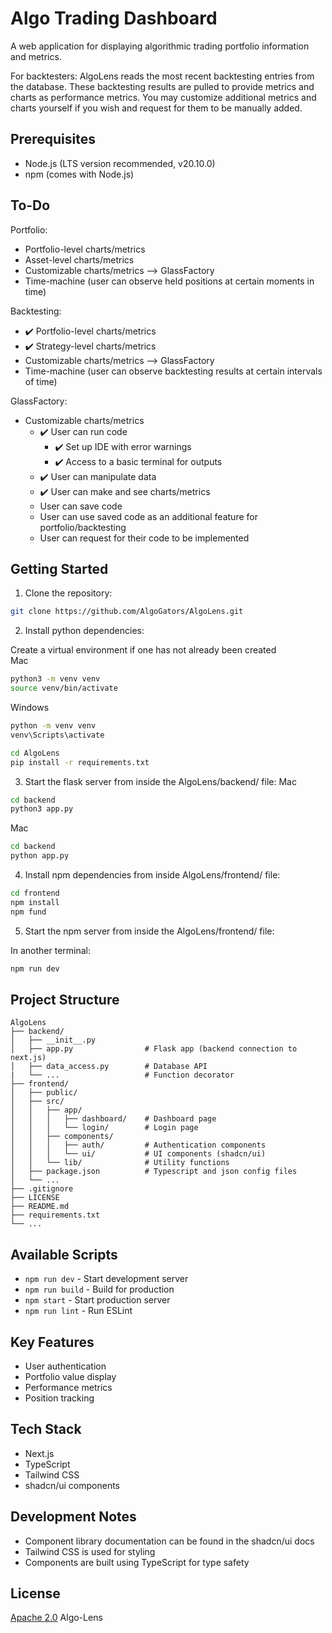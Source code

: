 # Algo Trading Dashboard

A web application for displaying algorithmic trading portfolio information and metrics.

For backtesters:
    AlgoLens reads the most recent backtesting entries from the database. These backtesting results are pulled to provide metrics and charts as performance metrics. You may customize additional metrics and charts yourself if you wish and request for them to be manually added.

## Prerequisites

- Node.js (LTS version recommended, v20.10.0)
- npm (comes with Node.js)

## To-Do

Portfolio:
- Portfolio-level charts/metrics
- Asset-level charts/metrics
- Customizable charts/metrics  --> GlassFactory
- Time-machine (user can observe held positions at certain moments in time)

Backtesting:
- ✔️ Portfolio-level charts/metrics
- ✔️ Strategy-level charts/metrics
- Customizable charts/metrics  --> GlassFactory
- Time-machine (user can observe backtesting results at certain intervals of time)

GlassFactory:
- Customizable charts/metrics
    - ✔️ User can run code
        - ✔️ Set up IDE with error warnings
        - ✔️ Access to a basic terminal for outputs
    - ✔️ User can manipulate data
    - ✔️ User can make and see charts/metrics
    - User can save code
    - User can use saved code as an additional feature for portfolio/backtesting
    - User can request for their code to be implemented

## Getting Started

1. Clone the repository:

```bash
git clone https://github.com/AlgoGators/AlgoLens.git
```

2. Install python dependencies:

Create a virtual environment if one has not already been created  
Mac
```bash
python3 -m venv venv
source venv/bin/activate
```

Windows
```bash
python -m venv venv
venv\Scripts\activate
```

```bash
cd AlgoLens
pip install -r requirements.txt
```

3. Start the flask server from inside the AlgoLens/backend/ file:
Mac
```bash
cd backend
python3 app.py
```

Mac
```bash
cd backend
python app.py
```

4. Install npm dependencies from inside AlgoLens/frontend/ file:

```bash
cd frontend
npm install
npm fund
```

5. Start the npm server from inside the AlgoLens/frontend/ file:

In another terminal:
```bash
npm run dev
```

## Project Structure

```
AlgoLens
├── backend/
│   ├── __init__.py
│   ├── app.py                # Flask app (backend connection to next.js)
│   ├── data_access.py        # Database API
|   └── ...                   # Function decorator  
├── frontend/
│   ├── public/
│   ├── src/
│   │   ├── app/
│   │   │   ├── dashboard/    # Dashboard page
│   │   │   └── login/        # Login page
│   │   ├── components/
│   │   │   ├── auth/         # Authentication components
│   │   │   └── ui/           # UI components (shadcn/ui)
│   │   └── lib/              # Utility functions
│   ├── package.json          # Typescript and json config files
│   └── ...
├── .gitignore
├── LICENSE
├── README.md
├── requirements.txt
└── ...

```

## Available Scripts

- `npm run dev` - Start development server
- `npm run build` - Build for production
- `npm start` - Start production server
- `npm run lint` - Run ESLint

## Key Features

- User authentication
- Portfolio value display
- Performance metrics
- Position tracking

## Tech Stack

- Next.js
- TypeScript
- Tailwind CSS
- shadcn/ui components

## Development Notes

- Component library documentation can be found in the shadcn/ui docs
- Tailwind CSS is used for styling
- Components are built using TypeScript for type safety

## License

[Apache 2.0]("./LICENSE") Algo-Lens
